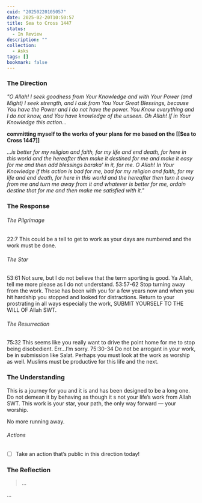 ```yaml
---
cuid: "20250220105057"
date: 2025-02-20T10:50:57
title: Sea to Cross 1447
status:
  - In Review
description: "" 
collection:
  - Asks
tags: []
bookmark: false
---
```

### The Direction
*"O Allah! I seek goodness from Your Knowledge and with Your Power (and Might) I seek strength, and I ask from You Your Great Blessings, because You have the Power and I do not have the power. You Know everything and I do not know, and You have knowledge of the unseen. Oh Allah! If in Your Knowledge this action…*

**committing myself to the works of your plans for me based on the [[Sea to Cross 1447]]**

*...is better for my religion and faith, for my life and end death, for here in this world and the hereafter then make it destined for me and make it easy for me and then add blessings baraka' in it, for me. O Allah! In Your Knowledge if this action is bad for me, bad for my religion and faith, for my life and end death, for here in this world and the hereafter then turn it away from me and turn me away from it and whatever is better for me, ordain destine that for me and then make me satisfied with it."*
### The Response
###### The Pilgrimage  
22:7 This could be a tell to get to work as your days are numbered and the work must be done. 
###### The Star
53:61 Not sure, but I do not believe that the term sporting is good. Ya Allah, tell me more please as I do not understand.
53:57-62 Stop turning away from the work. These has been with you for a few years now and when you hit hardship you stopped and looked for distractions. Return to your prostrating in all ways especially the work, SUBMIT YOURSELF TO THE WILL OF Allah SWT.
###### The Resurrection
75:32 This seems like you really want to drive the point home for me to stop being disobedient. Err…I’m sorry. 
75:30-34 Do not be arrogant in your work, be in submission like Salat. Perhaps you must look at the work as worship as well. Muslims must be productive for this life and the next.
### The Understanding
This is a journey for you and it is and has been designed to be a long one. Do not demean it by behaving as though it s not your life’s work from Allah SWT. This work is your star, your path, the only way forward — your worship.

No more running away.
###### Actions
- [ ] Take an action that’s public in this direction today!
### The Reflection
> ...

...
